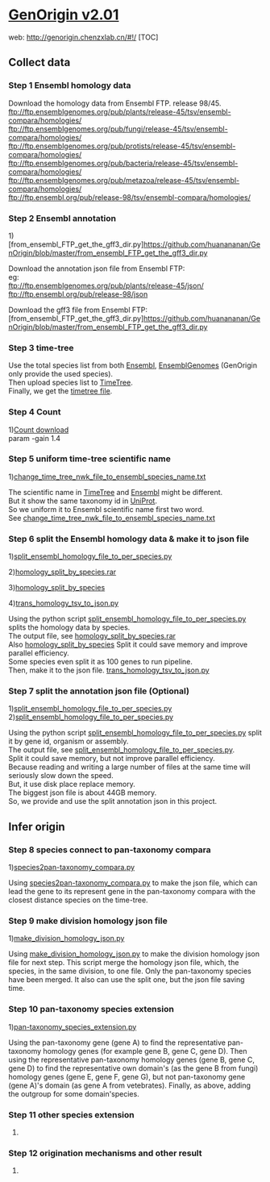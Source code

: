 # [GenOrigin v2.01](http://genorigin.chenzxlab.cn/#!/)
web: http://genorigin.chenzxlab.cn/#!/
[TOC]
## Collect data 
### Step 1 Ensembl homology data
Download the homology data from Ensembl FTP. release 98/45.  
ftp://ftp.ensemblgenomes.org/pub/plants/release-45/tsv/ensembl-compara/homologies/  
ftp://ftp.ensemblgenomes.org/pub/fungi/release-45/tsv/ensembl-compara/homologies/  
ftp://ftp.ensemblgenomes.org/pub/protists/release-45/tsv/ensembl-compara/homologies/  
ftp://ftp.ensemblgenomes.org/pub/bacteria/release-45/tsv/ensembl-compara/homologies/  
ftp://ftp.ensemblgenomes.org/pub/metazoa/release-45/tsv/ensembl-compara/homologies/  
ftp://ftp.ensembl.org/pub/release-98/tsv/ensembl-compara/homologies/  

### Step 2 Ensembl annotation
1)[from_ensembl_FTP_get_the_gff3_dir.py]https://github.com/huanananan/GenOrigin/blob/master/from_ensembl_FTP_get_the_gff3_dir.py  

Download the annotation json file from Ensembl FTP:  
eg:  
ftp://ftp.ensemblgenomes.org/pub/plants/release-45/json/  
ftp://ftp.ensembl.org/pub/release-98/json  

Download the gff3 file from Ensembl FTP:  
[from_ensembl_FTP_get_the_gff3_dir.py]https://github.com/huanananan/GenOrigin/blob/master/from_ensembl_FTP_get_the_gff3_dir.py  

### Step 3 time-tree
Use the total species list from both [Ensembl](www.ensembl.org), [EnsemblGenomes](www.ensemblgenomes.org) (GenOrigin only provide the used species).   
Then upload species list to [TimeTree](www.timetree.org).   
Finally, we get the [timetree file](https://github.com/huanananan/GenOrigin/tree/master/nwk).   

### Step 4 Count
1)[Count download](https://www.iro.umontreal.ca/~csuros/gene_content/count.html)  
param -gain 1.4

### Step 5 uniform time-tree scientific name
1)[change_time_tree_nwk_file_to_ensembl_species_name.txt](https://github.com/huanananan/GenOrigin/blob/master/change_time_tree_nwk_file_to_ensembl_species_name.txt)

The scientific name in [TimeTree](timetree.org) and [Ensembl](ensembl.org) might be different.  
But it show the same taxonomy id in [UniProt](www.uniprot.org).  
So we uniform it to Ensembl scientific name first two word.  
See [change_time_tree_nwk_file_to_ensembl_species_name.txt](https://github.com/huanananan/GenOrigin/blob/master/change_time_tree_nwk_file_to_ensembl_species_name.txt)  

### Step 6 split the Ensembl homology data & make it to json file
1)[split_ensembl_homology_file_to_per_species.py](https://github.com/huanananan/GenOrigin/blob/master/split_ensembl_homology_file_to_per_species.py)

2)[homology_split_by_species.rar](https://github.com/huanananan/GenOrigin/blob/master/homology_split_by_species.rar) 

3)[homology_split_by_species](https://github.com/huanananan/GenOrigin/tree/master/homology_split_by_species)

4)[trans_homology_tsv_to_json.py](https://github.com/huanananan/GenOrigin/blob/master/trans_homology_tsv_to_json.py)

Using the python script [split_ensembl_homology_file_to_per_species.py](https://github.com/huanananan/GenOrigin/blob/master/split_ensembl_homology_file_to_per_species.py) splits the homology data by species.  
The output file, see [homology_split_by_species.rar](https://github.com/huanananan/GenOrigin/blob/master/homology_split_by_species.rar)  
Also [homology_split_by_species](https://github.com/huanananan/GenOrigin/tree/master/homology_split_by_species)
Split it could save memory and improve parallel efficiency.  
Some species even split it as 100 genes to run pipeline.  
Then, make it to the json file. [trans_homology_tsv_to_json.py](https://github.com/huanananan/GenOrigin/blob/master/trans_homology_tsv_to_json.py)

### Step 7 split the annotation json file (Optional)
1)[split_ensembl_homology_file_to_per_species.py](https://github.com/huanananan/GenOrigin/blob/master/split_ensembl_homology_file_to_per_species.py)
2)[split_ensembl_homology_file_to_per_species.py](https://github.com/huanananan/GenOrigin/blob/master/split_ensembl_homology_file_to_per_species.py)

Using the python script [split_ensembl_homology_file_to_per_species.py](https://github.com/huanananan/GenOrigin/blob/master/split_ensembl_homology_file_to_per_species.py) split it by gene id, organism or assembly.  
The output file, see [split_ensembl_homology_file_to_per_species.py](https://github.com/huanananan/GenOrigin/blob/master/split_ensembl_homology_file_to_per_species.py).  
Split it could save memory, but not improve parallel efficiency.  
Because reading and writing a large number of files at the same time will seriously slow down the speed.  
But, it use disk place replace memory.  
The biggest json file is about 44GB memory.  
So, we provide and use the split annotation json in this project.  

## Infer origin
### Step 8 species connect to pan-taxonomy compara
1)[species2pan-taxonomy_compara.py](https://github.com/huanananan/GenOrigin/blob/master/species2pan-taxonomy_compara.py)

Using [species2pan-taxonomy_compara.py](https://github.com/huanananan/GenOrigin/blob/master/species2pan-taxonomy_compara.py) to make the json file, which can lead the gene to its represent gene in the pan-taxonomy compara with the closest distance species on the time-tree.

### Step 9 make division homology json file
1)[make_division_homology_json.py](https://github.com/huanananan/GenOrigin/blob/master/make_division_homology_json.py)  

Using [make_division_homology_json.py](https://github.com/huanananan/GenOrigin/blob/master/make_division_homology_json.py) to make the division homology json file for next step.
This script merge the homology json file, which, the species, in the same division, to one file.
Only the pan-taxonomy species have been merged.
It also can use the split one, but the json file saving time.

### Step 10 pan-taxonomy species extension
1)[pan-taxonomy_species_extension.py  
](https://github.com/huanananan/GenOrigin/blob/master/pan-taxonomy_species_extension.py)

Using the pan-taxonomy gene (gene A) to find the representative pan-taxonomy homology genes (for example gene B, gene C, gene D). Then using the representative pan-taxonomy homology genes (gene B, gene C, gene D) to find the representative own domain's (as the gene B from fungi) homology genes (gene E, gene F, gene G), but not pan-taxonomy gene (gene A)'s domain (as gene A from vetebrates).
Finally, as above, adding the outgroup for some domain'species.

### Step 11 other species extension
1)


### Step 12 origination mechanisms and other result
1)


